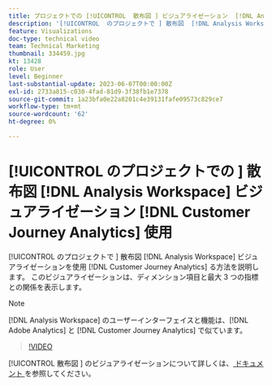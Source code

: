 ```yaml
---
title: プロジェクトでの [!UICONTROL  散布図 ] ビジュアライゼーション  [!DNL Analysis Workspace]  使用
description: '[!UICONTROL  のプロジェクトで ] 散布図  [!DNL Analysis Workspace]  ビジュアライゼーションを使用する方法  [!DNL Customer Journey Analytics] 説明します。'
feature: Visualizations
doc-type: technical video
team: Technical Marketing
thumbnail: 334459.jpg
kt: 13428
role: User
level: Beginner
last-substantial-update: 2023-06-07T00:00:00Z
exl-id: 2733a815-c030-4fad-81d9-3f38fb1e7378
source-git-commit: 1a23bfa0e22a8201c4e39131fafe09573c829ce7
workflow-type: tm+mt
source-wordcount: '62'
ht-degree: 0%

---
```


# [!UICONTROL  のプロジェクトでの ] 散布図 [!DNL Analysis Workspace] ビジュアライゼーション [!DNL Customer Journey Analytics] 使用

[!UICONTROL  のプロジェクトで ] 散布図 [!DNL Analysis Workspace] ビジュアライゼーションを使用 [!DNL Customer Journey Analytics] る方法を説明します。 このビジュアライゼーションは、ディメンション項目と最大 3 つの指標との関係を表示します。

>[!NOTE]
>
>[!DNL Analysis Workspace] のユーザーインターフェイスと機能は、[!DNL Adobe Analytics] と [!DNL Customer Journey Analytics] で似ています。

>[!VIDEO](https://video.tv.adobe.com/v/334459/?quality=12&learn=on)

[!UICONTROL  散布図 ] のビジュアライゼーションについて詳しくは、[ ドキュメント ](https://experienceleague.adobe.com/docs/analytics-platform/using/cja-workspace/visualizations/scatterplot.html) を参照してください。
